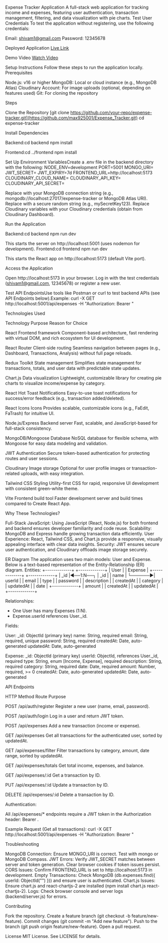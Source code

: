 Expense Tracker Application
A full-stack web application for tracking income and expenses, featuring user authentication, transaction management, filtering, and data visualization with pie charts.
Test User Credentials
To test the application without registering, use the following credentials:

Email: shivam1@gmail.com
Password: 12345678

Deployed Application
[Live Link](https://expense-tracker-9rs4.vercel.app)

Demo Video
[Watch Video](https://drive.google.com/file/d/1LcPbqubcbfd81KxV5S34P_SKCUY8s1kk/view?usp=sharing)

Setup Instructions
Follow these steps to run the application locally.
Prerequisites

Node.js: v16 or higher
MongoDB: Local or cloud instance (e.g., MongoDB Atlas)
Cloudinary Account: For image uploads (optional, depending on features used)
Git: For cloning the repository

Steps

Clone the Repository
[git clone https://github.com/your-repo/expense-tracker.git](https://github.com/max925001/Expense_Tracker.git)
cd expense-tracker


Install Dependencies

Backend:cd backend
npm install


Frontend:cd ../frontend
npm install




Set Up Environment VariablesCreate a .env file in the backend directory with the following:
NODE_ENV=development
PORT=5001
MONGO_URI=<your-mongo-uri>
JWT_SECRET=<your-jwt-secret>
JWT_EXPIRY=7d
FRONTEND_URL=http://localhost:5173
CLOUDINARY_CLOUD_NAME=<your-cloudinary-cloud-name>
CLOUDINARY_API_KEY=<your-cloudinary-api-key>
CLOUDINARY_API_SECRET=<your-cloudinary-api-secret>


Replace <your-mongo-uri> with your MongoDB connection string (e.g., mongodb://localhost:27017/expense-tracker or MongoDB Atlas URI).
Replace <your-jwt-secret> with a secure random string (e.g., mySecretKey123).
Replace Cloudinary variables with your Cloudinary credentials (obtain from Cloudinary Dashboard).


Run the Application

Backend:cd backend
npm run dev

This starts the server on http://localhost:5001 (uses nodemon for development).
Frontend:cd frontend
npm run dev

This starts the React app on http://localhost:5173 (default Vite port).


Access the Application

Open http://localhost:5173 in your browser.
Log in with the test credentials (shivam1@gmail.com, 12345678) or register a new user.


Test API EndpointsUse tools like Postman or curl to test backend APIs (see API Endpoints below).Example:
curl -X GET http://localhost:5001/api/expenses -H "Authorization: Bearer <your-jwt-token>"



Technologies Used



Technology
Purpose
Reason for Choice



React
Frontend framework
Component-based architecture, fast rendering with virtual DOM, and rich ecosystem for UI development.


React Router
Client-side routing
Seamless navigation between pages (e.g., Dashboard, Transactions, Analysis) without full page reloads.


Redux Toolkit
State management
Simplifies state management for transactions, totals, and user data with predictable state updates.


Chart.js
Data visualization
Lightweight, customizable library for creating pie charts to visualize income/expense by category.


React Hot Toast
Notifications
Easy-to-use toast notifications for success/error feedback (e.g., transaction added/deleted).


React Icons
Icons
Provides scalable, customizable icons (e.g., FaEdit, FaTrash) for intuitive UI.


Node.js/Express
Backend server
Fast, scalable, and JavaScript-based for full-stack consistency.


MongoDB/Mongoose
Database
NoSQL database for flexible schema, with Mongoose for easy data modeling and validation.


JWT
Authentication
Secure token-based authentication for protecting routes and user sessions.


Cloudinary
Image storage
Optional for user profile images or transaction-related uploads, with easy integration.


Tailwind CSS
Styling
Utility-first CSS for rapid, responsive UI development with consistent green-white theme.


Vite
Frontend build tool
Faster development server and build times compared to Create React App.


Why These Technologies?

Full-Stack JavaScript: Using JavaScript (React, Node.js) for both frontend and backend ensures developer familiarity and code reuse.
Scalability: MongoDB and Express handle growing transaction data efficiently.
User Experience: React, Tailwind CSS, and Chart.js provide a responsive, visually appealing interface with clear data insights.
Security: JWT ensures secure user authentication, and Cloudinary offloads image storage securely.

ER Diagram
The application uses two main models: User and Expense. Below is a text-based representation of the Entity-Relationship (ER) diagram.
Entities:
+-------------+                  +-------------+
|    User     |                  |   Expense   |
+-------------+                  +-------------+
| _id         |◄──1:N──┐        | _id         |
| name        |         └──────►| userId      |
| email       |                  | type        |
| password    |                  | description |
| createdAt   |                  | category    |
| updatedAt   |                  | date        |
+-------------+                  | amount      |
                                 | createdAt   |
                                 | updatedAt   |
                                 +-------------+

Relationships:
- One User has many Expenses (1:N).
- Expense.userId references User._id.

Fields:

User:
_id: ObjectId (primary key)
name: String, required
email: String, required, unique
password: String, required
createdAt: Date, auto-generated
updatedAt: Date, auto-generated


Expense:
_id: ObjectId (primary key)
userId: ObjectId, references User._id, required
type: String, enum [Income, Expense], required
description: String, required
category: String, required
date: Date, required
amount: Number, required, >= 0
createdAt: Date, auto-generated
updatedAt: Date, auto-generated



API Endpoints



HTTP Method
Route
Purpose



POST
/api/auth/register
Register a new user (name, email, password).


POST
/api/auth/login
Log in a user and return JWT token.


POST
/api/expenses
Add a new transaction (income or expense).


GET
/api/expenses
Get all transactions for the authenticated user, sorted by updatedAt.


GET
/api/expenses/filter
Filter transactions by category, amount, date range, sorted by updatedAt.


GET
/api/expenses/totals
Get total income, expenses, and balance.


GET
/api/expenses/:id
Get a transaction by ID.


PUT
/api/expenses/:id
Update a transaction by ID.


DELETE
/api/expenses/:id
Delete a transaction by ID.


Authentication:

All /api/expenses/* endpoints require a JWT token in the Authorization header: Bearer <token>.

Example Request (Get all transactions):
curl -X GET http://localhost:5001/api/expenses -H "Authorization: Bearer <your-jwt-token>"

Troubleshooting

MongoDB Connection: Ensure MONGO_URI is correct. Test with mongo <your-mongo-uri> or MongoDB Compass.
JWT Errors: Verify JWT_SECRET matches between server and token generation. Clear browser cookies if token issues persist.
CORS Issues: Confirm FRONTEND_URL is set to http://localhost:5173 in development.
Empty Transactions: Check MongoDB (db.expenses.find({ userId: ObjectId("<userId>") })) and ensure user is authenticated.
Chart.js Issues: Ensure chart.js and react-chartjs-2 are installed (npm install chart.js react-chartjs-2).
Logs: Check browser console and server logs (backend/server.js) for errors.

Contributing

Fork the repository.
Create a feature branch (git checkout -b feature/new-feature).
Commit changes (git commit -m "Add new feature").
Push to the branch (git push origin feature/new-feature).
Open a pull request.

License
MIT License. See LICENSE for details.

